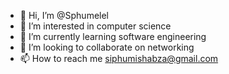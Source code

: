- 👋 Hi, I’m @Sphumelel
- 👀 I’m interested in computer science 
- 🌱 I’m currently learning software engineering 
- 💞️ I’m looking to collaborate on networking
- 📫 How to reach me siphumishabza@gmail.com

<!---
Sphumelel/Sphumelel is a ✨ special ✨ repository because its `README.md` (this file) appears on your GitHub profile.
You can click the Preview link to take a look at your changes.
--->
